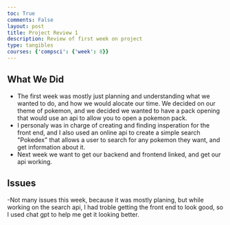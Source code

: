```yaml
---
toc: True
comments: False
layout: post
title: Project Review 1
description: Review of first week on project
type: tangibles
courses: {'compsci': {'week': 8}}
---
```


## What We Did

- The first week was mostly just planning and understanding what we wanted to do, and how we would alocate our time. We decided on our theme of pokemon, and we decided we wanted to have a pack opening that would use an api to allow you to open a pokemon pack.
- I personaly was in charge of creating and finding insperation for the front end, and I also used an online api to create a simple search "Pokedex" that allows a user to search for any pokemon they want, and get information about it.
- Next week we want to get our backend and frontend linked, and get our api working.

## Issues

-Not many issues this week, because it was mostly planing, but while working on the search api, I had troble getting the front end to look good, so I used chat gpt to help me get it looking better.